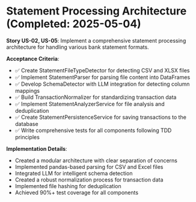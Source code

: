 # Statement Processing Architecture (Completed: 2025-05-04)

**Story US-02, US-05**: Implement a comprehensive statement processing architecture for handling various bank statement formats.

**Acceptance Criteria**:
- ✅ Create StatementFileTypeDetector for detecting CSV and XLSX files
- ✅ Implement StatementParser for parsing file content into DataFrames
- ✅ Develop SchemaDetector with LLM integration for detecting column mappings
- ✅ Build TransactionNormalizer for standardizing transaction data
- ✅ Implement StatementAnalyzerService for file analysis and deduplication
- ✅ Create StatementPersistenceService for saving transactions to the database
- ✅ Write comprehensive tests for all components following TDD principles

**Implementation Details**:
- Created a modular architecture with clear separation of concerns
- Implemented pandas-based parsing for CSV and Excel files
- Integrated LLM for intelligent schema detection
- Created a robust normalization process for transaction data
- Implemented file hashing for deduplication
- Achieved 90%+ test coverage for all components 